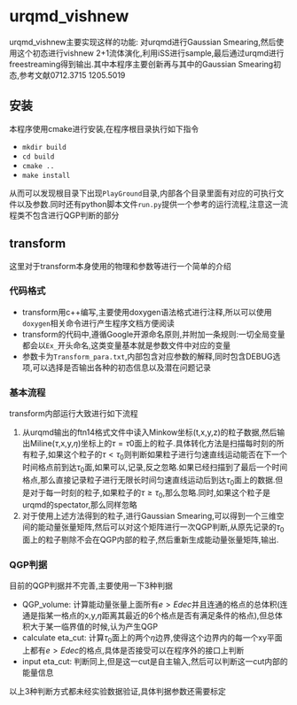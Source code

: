 # urqmd_vishnew

urqmd_vishnew主要实现这样的功能: 对urqmd进行Gaussian Smearing,然后使用这个初态进行vishnew 2+1流体演化,利用iSS进行sample,最后通过urqmd进行freestreaming得到输出.其中本程序主要创新再与其中的Gaussian Smearing初态,参考文献0712.3715 1205.5019

## 安装

本程序使用cmake进行安装,在程序根目录执行如下指令

- `mkdir build`
- `cd build`
- `cmake ..`
- `make install`

从而可以发现根目录下出现`PlayGround`目录,内部各个目录里面有对应的可执行文件以及参数.同时还有python脚本文件`run.py`提供一个参考的运行流程,注意这一流程类不包含进行QGP判断的部分

## transform

这里对于transform本身使用的物理和参数等进行一个简单的介绍

### 代码格式

- transform用c++编写,主要使用doxygen语法格式进行注释,所以可以使用`doxygen`相关命令进行产生程序文档方便阅读
- transform的代码中,遵循Google开源命名原则,并附加一条规则:一切全局变量都会以`Ex_`开头命名,这类变量基本就是参数文件中对应的变量
- 参数卡为`Transform_para.txt`,内部包含对应参数的解释,同时包含DEBUG选项,可以选择是否输出各种的初态信息以及潜在问题记录

### 基本流程

transform内部运行大致进行如下流程

1. 从urqmd输出的ftn14格式文件中读入Minkow坐标(t,x,y,z)的粒子数据,然后输出Miline($\tau$,x,y,$\eta$)坐标上的$\tau=\tau0$面上的粒子.具体转化方法是扫描每时刻的所有粒子,如果这个粒子的$\tau<\tau_0$则判断如果粒子进行匀速直线运动能否在下一个时间格点前到达$\tau_0$面,如果可以,记录,反之忽略.如果已经扫描到了最后一个时间格点,那么直接记录粒子进行无限长时间匀速直线运动后到达$\tau_0$面上的数据.但是对于每一时刻的粒子,如果粒子的$\tau\geq\tau_0$,那么忽略.同时,如果这个粒子是urqmd的spectator,那么同样忽略
2. 对于使用上述方法得到的粒子,进行Gaussian Smearing,可以得到一个三维空间的能动量张量矩阵,然后可以对这个矩阵进行一次QGP判断,从原先记录的$\tau_0$面上的粒子剔除不会在QGP内部的粒子,然后重新生成能动量张量矩阵,输出.

### QGP判据

目前的QGP判据并不完善,主要使用一下3种判据

- QGP_volume: 计算能动量张量上面所有$e>Edec$并且连通的格点的总体积(连通是指某一格点的x,y,$\eta$距离其最近的6个格点是否有满足条件的格点),但总体积大于某一临界值的时候,认为产生QGP
- calculate eta_cut: 计算$\tau_0$面上的两个$\eta$边界,使得这个边界内的每一个xy平面上都有$e>Edec$的格点,具体是否接受可以在程序外的接口上判断
- input eta_cut: 判断同上,但是这一cut是自主输入,然后可以判断这一cut内部的能量信息

以上3种判断方式都未经实验数据验证,具体判据参数还需要标定